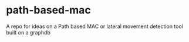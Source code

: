 # path-based-mac
A repo for ideas on a Path based MAC or lateral movement detection tool built on a graphdb
